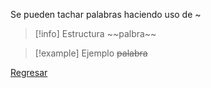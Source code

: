 Se pueden tachar palabras haciendo uso de \~
>[!info] Estructura
>\~\~palbra\~\~

>[!example] Ejemplo
>~~palabra~~

[Regresar](Markdown)